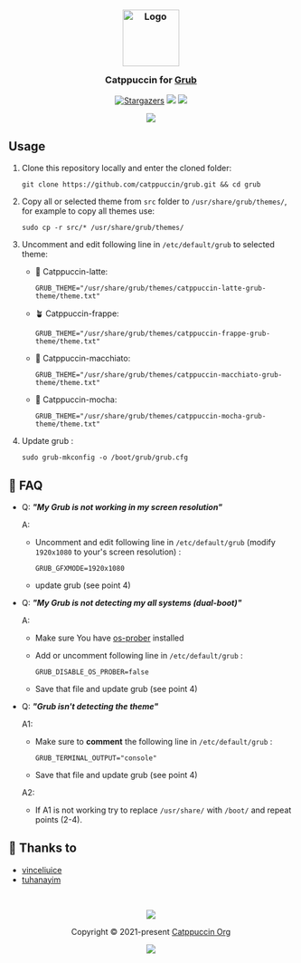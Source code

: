 <h3 align="center">
	<img src="https://raw.githubusercontent.com/catppuccin/catppuccin/main/assets/logos/exports/1544x1544_circle.png" width="100" alt="Logo"/><br/>
	<img src="https://raw.githubusercontent.com/catppuccin/catppuccin/main/assets/misc/transparent.png" height="30" width="0px"/>
	Catppuccin for <a href="https://www.gnu.org/software/grub/">Grub</a>
	<img src="https://raw.githubusercontent.com/catppuccin/catppuccin/main/assets/misc/transparent.png" height="30" width="0px"/>
</h3>
<p align="center">
    <a href="https://github.com/catppuccin/grub/stargazers"><img alt="Stargazers" src="https://img.shields.io/github/stars/catppuccin/grub?style=for-the-badge&color=B4BEFE&logoColor=CDD6F4&labelColor=363a4f"></a>
    <a href="https://github.com/catppuccin/grub/issues"><img src="https://img.shields.io/github/issues/catppuccin/grub?colorA=363a4f&colorB=FAB387&style=for-the-badge"></a>
    <a href="https://github.com/catppuccin/grub/contributors"><img src="https://img.shields.io/github/contributors/catppuccin/grub?colorA=363a4f&colorB=A6E3A1&style=for-the-badge"></a>
</p>


<p align="center">
  <img src="https://github.com/catppuccin/grub/raw/main/assets/cat-grub.png"/>
</p>

## Usage

1. Clone this repository locally and enter the cloned folder:
   
   ```shell
   git clone https://github.com/catppuccin/grub.git && cd grub
   ```

2. Copy all or selected theme from `src` folder to `/usr/share/grub/themes/`, for example to copy all themes use:
   
   ```shell
   sudo cp -r src/* /usr/share/grub/themes/
   ```
3. Uncomment and edit following line in `/etc/default/grub` to selected theme:
    - 🌻 Catppuccin-latte:
   
      ```shell
      GRUB_THEME="/usr/share/grub/themes/catppuccin-latte-grub-theme/theme.txt"
      ```
    - 🪴 Catppuccin-frappe:
   
      ```shell
      GRUB_THEME="/usr/share/grub/themes/catppuccin-frappe-grub-theme/theme.txt"
      ```
    - 🌺 Catppuccin-macchiato:
   
      ```shell
      GRUB_THEME="/usr/share/grub/themes/catppuccin-macchiato-grub-theme/theme.txt"
      ```
    - 🌿 Catppuccin-mocha:
   
      ```shell
      GRUB_THEME="/usr/share/grub/themes/catppuccin-mocha-grub-theme/theme.txt"
      ```

4. Update grub :
   
   ```shell
   sudo grub-mkconfig -o /boot/grub/grub.cfg
   ```

## 🙋 FAQ

- Q: **_"My Grub is not working in my screen resolution"_**
  
  A: 
  - Uncomment and edit following line in `/etc/default/grub` (modify `1920x1080` to your's screen resolution) : 
  
     ```shell
     GRUB_GFXMODE=1920x1080
     ```
  - update grub (see point 4)
  
- Q: **_"My Grub is not detecting my all systems (dual-boot)"_**
  
  A: 
  - Make sure You have [os-prober](https://joeyh.name/code/os-prober/) installed
  
  - Add or uncomment following line in `/etc/default/grub` :
  
     ```shell
     GRUB_DISABLE_OS_PROBER=false
     ```
  - Save that file and update grub (see point 4)
  
- Q: **_"Grub isn't detecting the theme"_**

  A1: 
  - Make sure to **comment** the following line in `/etc/default/grub` :
  
     ```
     GRUB_TERMINAL_OUTPUT="console"
     ```
  - Save that file and update grub (see point 4)
  
  A2:
  - If A1 is not working try to replace `/usr/share/` with `/boot/` and repeat points (2-4).
  
## 💝 Thanks to

- [vinceliuice](https://github.com/vinceliuice/grub2-themes)
- [tuhanayim](https://github.com/tuhanayim)

&nbsp;

<p align="center"><img src="https://raw.githubusercontent.com/catppuccin/catppuccin/main/assets/footers/gray0_ctp_on_line.svg?sanitize=true" /></p>
<p align="center">Copyright &copy; 2021-present <a href="https://github.com/catppuccin" target="_blank">Catppuccin Org</a>
<p align="center"><a href="https://github.com/catppuccin/catppuccin/blob/main/LICENSE"><img src="https://img.shields.io/static/v1.svg?style=for-the-badge&label=License&message=MIT&logoColor=CDD6F4&colorA=363a4f&colorB=B4BEFE"/></a></p>
